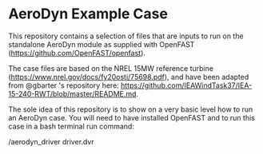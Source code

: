 # AeroDyn Example Case

This repository contains a selection of files that are inputs to run on the standalone AeroDyn module as supplied with OpenFAST (https://github.com/OpenFAST/openfast).

The case files are based on the NREL 15MW reference turbine (https://www.nrel.gov/docs/fy20osti/75698.pdf), and have been adapted from @gbarter 's repository here: https://github.com/IEAWindTask37/IEA-15-240-RWT/blob/master/README.md.

The sole idea of this repository is to show on a very basic level how to run an AeroDyn case. You will need to have installed OpenFAST and to run this case in a bash terminal run command:

<path to executable>/aerodyn_driver driver.dvr
